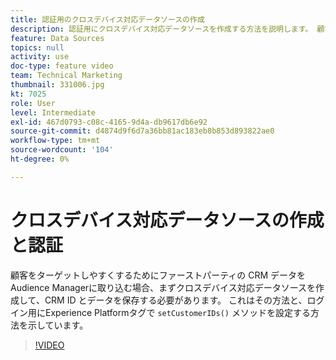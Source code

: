 ```yaml
---
title: 認証用のクロスデバイス対応データソースの作成
description: 認証用にクロスデバイス対応データソースを作成する方法を説明します。 顧客のターゲティングを向上させるためにファーストパーティ CRM データをAudience Managerに取り込む方法と、ログイン用に Platform タグで setCustomerIDs （） メソッドを設定する方法を参照してください。
feature: Data Sources
topics: null
activity: use
doc-type: feature video
team: Technical Marketing
thumbnail: 331006.jpg
kt: 7025
role: User
level: Intermediate
exl-id: 467d0793-c08c-4165-9d4a-db9617db6e92
source-git-commit: d4874d9f6d7a36bb81ac183eb8b853d893822ae0
workflow-type: tm+mt
source-wordcount: '104'
ht-degree: 0%

---
```


# クロスデバイス対応データソースの作成と認証

顧客をターゲットしやすくするためにファーストパーティの CRM データをAudience Managerに取り込む場合、まずクロスデバイス対応データソースを作成して、CRM ID とデータを保存する必要があります。 これはその方法と、ログイン用にExperience Platformタグで `setCustomerIDs()` メソッドを設定する方法を示しています。

>[!VIDEO](https://video.tv.adobe.com/v/346213/?quality=12&learn=on&captions=jpn)
